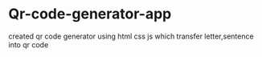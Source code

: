 # Qr-code-generator-app
created qr code generator using html css js which transfer letter,sentence into qr code 
